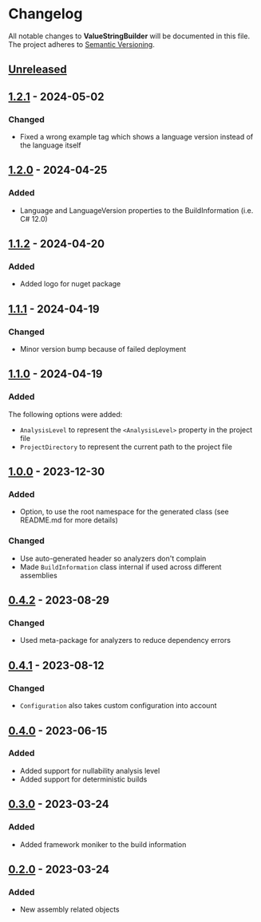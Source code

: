 # Changelog

All notable changes to **ValueStringBuilder** will be documented in this file. The project adheres to [Semantic Versioning](https://semver.org/spec/v2.0.0.html).

<!-- The format is based on [Keep a Changelog](https://keepachangelog.com/en/1.0.0/) -->

## [Unreleased]

## [1.2.1] - 2024-05-02

### Changed

- Fixed a wrong example tag which shows a language version instead of the language itself

## [1.2.0] - 2024-04-25

### Added

- Language and LanguageVersion properties to the BuildInformation (i.e. C# 12.0)

## [1.1.2] - 2024-04-20

### Added

- Added logo for nuget package

## [1.1.1] - 2024-04-19

### Changed

- Minor version bump because of failed deployment

## [1.1.0] - 2024-04-19

### Added

The following options were added:

- `AnalysisLevel` to represent the `<AnalysisLevel>` property in the project file
- `ProjectDirectory` to represent the current path to the project file

## [1.0.0] - 2023-12-30

### Added

- Option, to use the root namespace for the generated class (see README.md for more details)

### Changed

- Use auto-generated header so analyzers don't complain
- Made `BuildInformation` class internal if used across different assemblies

## [0.4.2] - 2023-08-29

### Changed

- Used meta-package for analyzers to reduce dependency errors

## [0.4.1] - 2023-08-12

### Changed

- `Configuration` also takes custom configuration into account

## [0.4.0] - 2023-06-15

### Added

- Added support for nullability analysis level
- Added support for deterministic builds

## [0.3.0] - 2023-03-24

### Added

- Added framework moniker to the build information

## [0.2.0] - 2023-03-24

### Added

- New assembly related objects

[unreleased]: https://github.com/linkdotnet/BuildInformation/compare/1.2.1...HEAD
[1.2.1]: https://github.com/linkdotnet/BuildInformation/compare/1.2.0...1.2.1
[1.2.0]: https://github.com/linkdotnet/BuildInformation/compare/1.1.2...1.2.0
[1.1.2]: https://github.com/linkdotnet/BuildInformation/compare/1.1.1...1.1.2
[1.1.1]: https://github.com/linkdotnet/BuildInformation/compare/1.1.0...1.1.1
[1.1.0]: https://github.com/linkdotnet/BuildInformation/compare/1.0.0...1.1.0
[1.0.0]: https://github.com/linkdotnet/BuildInformation/compare/0.4.2...1.0.0
[0.4.2]: https://github.com/linkdotnet/BuildInformation/compare/0.4.1...0.4.2
[0.4.1]: https://github.com/linkdotnet/BuildInformation/compare/0.4.0...0.4.1
[0.4.0]: https://github.com/linkdotnet/BuildInformation/compare/0.3.0...0.4.0
[0.3.0]: https://github.com/linkdotnet/BuildInformation/compare/0.2.0...0.3.0
[0.2.0]: https://github.com/linkdotnet/BuildInformation/compare/9866bfb38171ce0b36aae085d07d15f6e2bc6ff3...0.2.0

